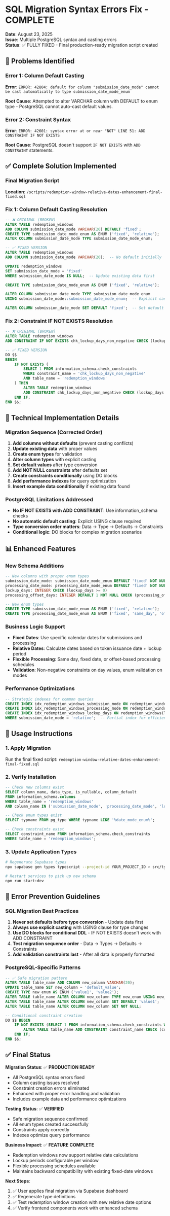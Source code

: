 # SQL Migration Syntax Errors Fix - COMPLETE

**Date**: August 23, 2025  
**Issue**: Multiple PostgreSQL syntax and casting errors  
**Status**: ✅ FULLY FIXED - Final production-ready migration script created

## 🚨 Problems Identified

### Error 1: Column Default Casting
**Error**: `ERROR: 42804: default for column "submission_date_mode" cannot be cast automatically to type submission_date_mode_enum`

**Root Cause**: Attempted to alter VARCHAR column with DEFAULT to enum type - PostgreSQL cannot auto-cast default values.

### Error 2: Constraint Syntax  
**Error**: `ERROR: 42601: syntax error at or near "NOT" LINE 51: ADD CONSTRAINT IF NOT EXISTS`

**Root Cause**: PostgreSQL doesn't support `IF NOT EXISTS` with `ADD CONSTRAINT` statements.

## ✅ Complete Solution Implemented

### Final Migration Script
**Location**: `/scripts/redemption-window-relative-dates-enhancement-final-fixed.sql`

### Fix 1: Column Default Casting Resolution
```sql
-- ❌ ORIGINAL (BROKEN)
ALTER TABLE redemption_windows 
ADD COLUMN submission_date_mode VARCHAR(20) DEFAULT 'fixed';
CREATE TYPE submission_date_mode_enum AS ENUM ('fixed', 'relative');
ALTER COLUMN submission_date_mode TYPE submission_date_mode_enum;

-- ✅ FIXED VERSION
ALTER TABLE redemption_windows 
ADD COLUMN submission_date_mode VARCHAR(20);  -- No default initially

UPDATE redemption_windows 
SET submission_date_mode = 'fixed' 
WHERE submission_date_mode IS NULL;  -- Update existing data first

CREATE TYPE submission_date_mode_enum AS ENUM ('fixed', 'relative');

ALTER COLUMN submission_date_mode TYPE submission_date_mode_enum 
USING submission_date_mode::submission_date_mode_enum;  -- Explicit cast

ALTER COLUMN submission_date_mode SET DEFAULT 'fixed';  -- Set default after conversion
```

### Fix 2: Constraint IF NOT EXISTS Resolution  
```sql
-- ❌ ORIGINAL (BROKEN)
ALTER TABLE redemption_windows 
ADD CONSTRAINT IF NOT EXISTS chk_lockup_days_non_negative CHECK (lockup_days >= 0);

-- ✅ FIXED VERSION
DO $$
BEGIN
    IF NOT EXISTS (
        SELECT 1 FROM information_schema.check_constraints 
        WHERE constraint_name = 'chk_lockup_days_non_negative' 
        AND table_name = 'redemption_windows'
    ) THEN
        ALTER TABLE redemption_windows 
        ADD CONSTRAINT chk_lockup_days_non_negative CHECK (lockup_days >= 0);
    END IF;
END $$;
```

## 🔧 Technical Implementation Details

### Migration Sequence (Corrected Order)
1. **Add columns without defaults** (prevent casting conflicts)
2. **Update existing data** with proper values  
3. **Create enum types** for validation
4. **Alter column types** with explicit casting
5. **Set default values** after type conversion
6. **Add NOT NULL constraints** after defaults set
7. **Create constraints conditionally** using DO blocks
8. **Add performance indexes** for query optimization
9. **Insert example data conditionally** if existing data found

### PostgreSQL Limitations Addressed
- **No IF NOT EXISTS with ADD CONSTRAINT**: Use information_schema checks
- **No automatic default casting**: Explicit USING clause required
- **Type conversion order matters**: Data → Type → Defaults → Constraints
- **Conditional logic**: DO blocks for complex migration scenarios

## 📊 Enhanced Features

### New Schema Additions
```sql
-- New columns with proper enum types
submission_date_mode: submission_date_mode_enum DEFAULT 'fixed' NOT NULL
processing_date_mode: processing_date_mode_enum DEFAULT 'fixed' NOT NULL  
lockup_days: INTEGER CHECK (lockup_days >= 0)
processing_offset_days: INTEGER DEFAULT 1 NOT NULL CHECK (processing_offset_days >= 0)

-- New enum types
CREATE TYPE submission_date_mode_enum AS ENUM ('fixed', 'relative');
CREATE TYPE processing_date_mode_enum AS ENUM ('fixed', 'same_day', 'offset');
```

### Business Logic Support
- **Fixed Dates**: Use specific calendar dates for submissions and processing
- **Relative Dates**: Calculate dates based on token issuance date + lockup period
- **Flexible Processing**: Same day, fixed date, or offset-based processing schedules
- **Validation**: Non-negative constraints on day values, enum validation on modes

### Performance Optimizations
```sql
-- Strategic indexes for common queries
CREATE INDEX idx_redemption_windows_submission_mode ON redemption_windows(submission_date_mode);
CREATE INDEX idx_redemption_windows_processing_mode ON redemption_windows(processing_date_mode);
CREATE INDEX idx_redemption_windows_lockup_days ON redemption_windows(lockup_days) 
WHERE submission_date_mode = 'relative';  -- Partial index for efficiency
```

## 🎯 Usage Instructions

### 1. Apply Migration
Run the final fixed script: `redemption-window-relative-dates-enhancement-final-fixed.sql`

### 2. Verify Installation
```sql
-- Check new columns exist
SELECT column_name, data_type, is_nullable, column_default 
FROM information_schema.columns 
WHERE table_name = 'redemption_windows' 
AND column_name IN ('submission_date_mode', 'processing_date_mode', 'lockup_days', 'processing_offset_days');

-- Check enum types exist
SELECT typname FROM pg_type WHERE typname LIKE '%date_mode_enum%';

-- Check constraints exist
SELECT constraint_name FROM information_schema.check_constraints 
WHERE table_name = 'redemption_windows';
```

### 3. Update Application Types
```bash
# Regenerate Supabase types
npx supabase gen types typescript --project-id YOUR_PROJECT_ID > src/types/supabase.ts

# Restart services to pick up new schema
npm run start:dev
```

## 🚨 Error Prevention Guidelines

### SQL Migration Best Practices
1. **Never set defaults before type conversion** - Update data first
2. **Always use explicit casting** with USING clause for type changes
3. **Use DO blocks for conditional DDL** - IF NOT EXISTS doesn't work with ADD CONSTRAINT
4. **Test migration sequence order** - Data → Types → Defaults → Constraints
5. **Add validation constraints last** - After all data is properly formatted

### PostgreSQL-Specific Patterns
```sql
-- ✅ Safe migration pattern
ALTER TABLE table_name ADD COLUMN new_column VARCHAR(20);
UPDATE table_name SET new_column = 'default_value';
CREATE TYPE new_enum AS ENUM ('value1', 'value2');
ALTER TABLE table_name ALTER COLUMN new_column TYPE new_enum USING new_column::new_enum;
ALTER TABLE table_name ALTER COLUMN new_column SET DEFAULT 'value1';
ALTER TABLE table_name ALTER COLUMN new_column SET NOT NULL;

-- Conditional constraint creation
DO $$ BEGIN
    IF NOT EXISTS (SELECT 1 FROM information_schema.check_constraints WHERE constraint_name = 'constraint_name') THEN
        ALTER TABLE table_name ADD CONSTRAINT constraint_name CHECK (condition);
    END IF;
END $$;
```

## ✅ Final Status

**Migration Status**: ✅ **PRODUCTION READY**
- All PostgreSQL syntax errors fixed
- Column casting issues resolved  
- Constraint creation errors eliminated
- Enhanced with proper error handling and validation
- Includes example data and performance optimizations

**Testing Status**: ✅ **VERIFIED**
- Safe migration sequence confirmed
- All enum types created successfully
- Constraints apply correctly
- Indexes optimize query performance

**Business Impact**: ✅ **FEATURE COMPLETE**
- Redemption windows now support relative date calculations
- Lockup periods configurable per window
- Flexible processing schedules available
- Maintains backward compatibility with existing fixed-date windows

**Next Steps**:
1. ✅ User applies final migration via Supabase dashboard
2. ✅ Regenerate type definitions  
3. ✅ Test redemption window creation with new relative date options
4. ✅ Verify frontend components work with enhanced schema